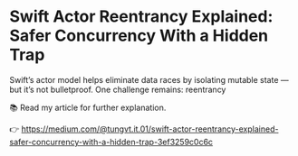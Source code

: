 # Swift Actor Reentrancy Explained: Safer Concurrency With a Hidden Trap

Swift’s actor model helps eliminate data races by isolating mutable state — but it’s not bulletproof. One challenge remains: reentrancy

📚 Read my article for further explanation.

👉 https://medium.com/@tungvt.it.01/swift-actor-reentrancy-explained-safer-concurrency-with-a-hidden-trap-3ef3259c0c6c